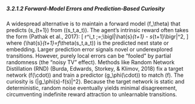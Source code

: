 ##### 3.2.1.2 Forward-Model Errors and Prediction-Based Curiosity

A widespread alternative is to maintain a forward model \(f_\theta\) that predicts \(s_{t+1}\) from \((s_t,a_t)\). The agent’s intrinsic reward often takes the form (Pathak et al., 2017):
\[
r^i_t \;=\;\bigl\|\hat{s}_{t+1} - s_{t+1}\bigr\|^2,
\]
where \(\hat{s}_{t+1}=f_\theta(s_t,a_t)\) is the predicted next state or embedding. Larger prediction error signals novel or underexplored transitions. However, purely local errors can be “fooled” by partial randomness (the “noisy TV” effect). Methods like Random Network Distillation (RND) (Burda, Edwards, Storkey, & Klimov, 2018) fix a target network \(f(\cdot)\) and train a predictor \(g_\phi(\cdot)\) to match \(f\). The curiosity is \(\|g_\phi(s)-f(s)\|^2\). Because the target network is static and deterministic, random noise eventually yields minimal disagreement, circumventing indefinite reward attraction to unlearnable transitions.
